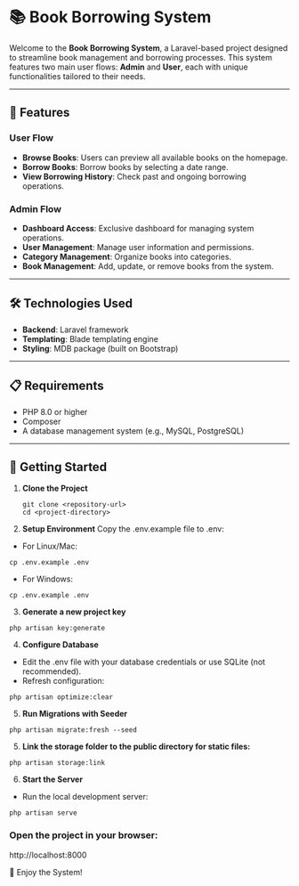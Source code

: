 # 📚 Book Borrowing System  

Welcome to the **Book Borrowing System**, a Laravel-based project designed to streamline book management and borrowing processes. This system features two main user flows: **Admin** and **User**, each with unique functionalities tailored to their needs.  

---

## 🌟 Features  

### User Flow  
- **Browse Books**: Users can preview all available books on the homepage.  
- **Borrow Books**: Borrow books by selecting a date range.  
- **View Borrowing History**: Check past and ongoing borrowing operations.  

### Admin Flow  
- **Dashboard Access**: Exclusive dashboard for managing system operations.  
- **User Management**: Manage user information and permissions.  
- **Category Management**: Organize books into categories.  
- **Book Management**: Add, update, or remove books from the system.  

---

## 🛠️ Technologies Used  
- **Backend**: Laravel framework  
- **Templating**: Blade templating engine  
- **Styling**: MDB package (built on Bootstrap)  

---

## 📋 Requirements  
- PHP 8.0 or higher  
- Composer  
- A database management system (e.g., MySQL, PostgreSQL)  

---

## 🚀 Getting Started  

1. **Clone the Project**  
   ```
   git clone <repository-url>
   cd <project-directory>
   ```
2. **Setup Environment**
Copy the .env.example file to .env:

- For Linux/Mac:
```
cp .env.example .env
```
- For Windows:
```
cp .env.example .env
```

3. **Generate a new project key**
```
php artisan key:generate
```
4. **Configure Database**
- Edit the .env file with your database credentials or use SQLite (not recommended).
- Refresh configuration:
```
php artisan optimize:clear
```

5. **Run Migrations with Seeder**
```
php artisan migrate:fresh --seed
```

5. **Link the storage folder to the public directory for static files:**
```
php artisan storage:link
```

6. **Start the Server**
- Run the local development server:
```
php artisan serve
```

### Open the project in your browser:
http://localhost:8000

🎉 Enjoy the System!
